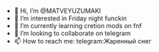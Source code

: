 - 👋 Hi, I’m @MATVEYUZUMAKI
- 👀 I’m interested in Friday night funckin
- 🌱 I’m currently learning cretion mods on fnf
- 💞️ I’m looking to collaborate on telegram
- 📫 How to reach me: telegram:Жаренный снег
<!---
MATVEY UZUMAKI/Jareny sneg is a ✨ special ✨ repository because its `README.md` (this file) appears on your GitHub profile.
You can click the Preview link to take a look at your changes.
--->
